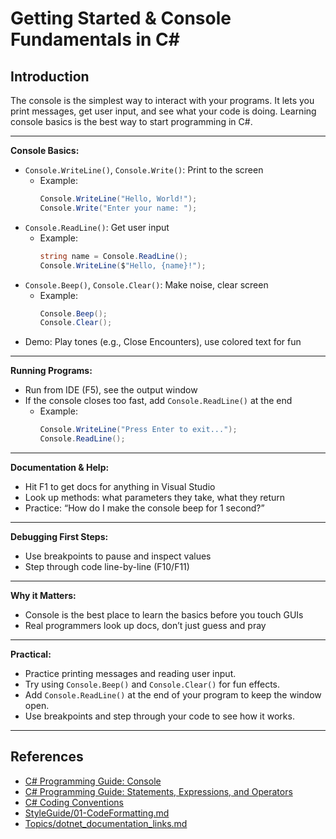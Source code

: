 # Getting Started & Console Fundamentals in C#

## Introduction

The console is the simplest way to interact with your programs. It lets you print messages, get user input, and see what your code is doing. Learning console basics is the best way to start programming in C#.

---

**Console Basics:**
- `Console.WriteLine()`, `Console.Write()`: Print to the screen
  - Example:
    ```csharp
    Console.WriteLine("Hello, World!");
    Console.Write("Enter your name: ");
    ```
- `Console.ReadLine()`: Get user input
  - Example:
    ```csharp
    string name = Console.ReadLine();
    Console.WriteLine($"Hello, {name}!");
    ```
- `Console.Beep()`, `Console.Clear()`: Make noise, clear screen
  - Example:
    ```csharp
    Console.Beep();
    Console.Clear();
    ```
- Demo: Play tones (e.g., Close Encounters), use colored text for fun

---

**Running Programs:**
- Run from IDE (F5), see the output window
- If the console closes too fast, add `Console.ReadLine()` at the end
  - Example:
    ```csharp
    Console.WriteLine("Press Enter to exit...");
    Console.ReadLine();
    ```

---

**Documentation & Help:**
- Hit F1 to get docs for anything in Visual Studio
- Look up methods: what parameters they take, what they return
- Practice: “How do I make the console beep for 1 second?”

---

**Debugging First Steps:**
- Use breakpoints to pause and inspect values
- Step through code line-by-line (F10/F11)

---

**Why it Matters:**
- Console is the best place to learn the basics before you touch GUIs
- Real programmers look up docs, don’t just guess and pray

---

**Practical:**
- Practice printing messages and reading user input.
- Try using `Console.Beep()` and `Console.Clear()` for fun effects.
- Add `Console.ReadLine()` at the end of your program to keep the window open.
- Use breakpoints and step through your code to see how it works.

---

## References
- [C# Programming Guide: Console](https://learn.microsoft.com/en-us/dotnet/csharp/programming-guide/console/)
- [C# Programming Guide: Statements, Expressions, and Operators](https://learn.microsoft.com/en-us/dotnet/csharp/programming-guide/statements-expressions-operators/)
- [C# Coding Conventions](https://learn.microsoft.com/en-us/dotnet/csharp/programming-guide/inside-a-program/coding-conventions)
- [StyleGuide/01-CodeFormatting.md](../StyleGuide/01-CodeFormatting.md)
- [Topics/dotnet_documentation_links.md](dotnet_documentation_links.md)

